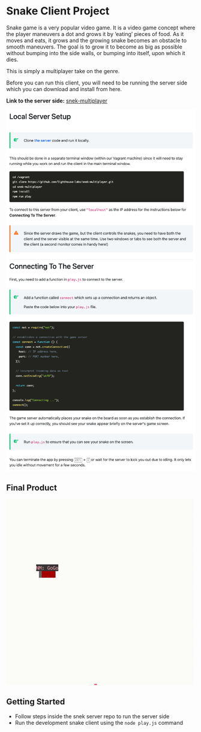 # Snake Client Project

Snake game is a very popular video game. It is a video game concept where the player maneuvers a dot and grows it by ‘eating’ pieces of food. As it moves and eats, it grows and the growing snake becomes an obstacle to smooth maneuvers. The goal is to grow it to become as big as possible without bumping into the side walls, or bumping into itself, upon which it dies.

This is simply a multiplayer take on the genre.

Before you can run this client, you will need to be running the server side which you can download and install from here.

**Link to the server side:** [snek-multiplayer](https://github.com/lighthouse-labs/snek-multiplayer)

<img src="https://github.com/Lala0419/snake-client/blob/master/assets/description(2).png" />
<img src="https://github.com/Lala0419/snake-client/blob/master/assets/description(1).png" />

## Final Product

<img src="https://github.com/Lala0419/snake-client/blob/master/assets/snake-client.gif" />


## Getting Started

- Follow steps inside the snek server repo to run the server side
- Run the development snake client using the `node play.js` command
